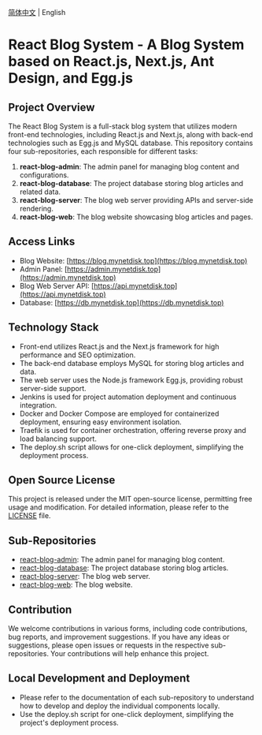 <div align="left">

[简体中文](https://github.com/MyNetdisk/react-blogs/blob/master/README.zh-CN.md) | English

</div>

# React Blog System - A Blog System based on React.js, Next.js, Ant Design, and Egg.js

## Project Overview

The React Blog System is a full-stack blog system that utilizes modern front-end technologies, including React.js and Next.js, along with back-end technologies such as Egg.js and MySQL database. This repository contains four sub-repositories, each responsible for different tasks:

1. **react-blog-admin**: The admin panel for managing blog content and configurations.
2. **react-blog-database**: The project database storing blog articles and related data.
3. **react-blog-server**: The blog web server providing APIs and server-side rendering.
4. **react-blog-web**: The blog website showcasing blog articles and pages.

## Access Links

- Blog Website: [https://blog.mynetdisk.top](https://blog.mynetdisk.top)
- Admin Panel: [https://admin.mynetdisk.top](https://admin.mynetdisk.top)
- Blog Web Server API: [https://api.mynetdisk.top](https://api.mynetdisk.top)
- Database: [https://db.mynetdisk.top](https://db.mynetdisk.top)

## Technology Stack

- Front-end utilizes React.js and the Next.js framework for high performance and SEO optimization.
- The back-end database employs MySQL for storing blog articles and data.
- The web server uses the Node.js framework Egg.js, providing robust server-side support.
- Jenkins is used for project automation deployment and continuous integration.
- Docker and Docker Compose are employed for containerized deployment, ensuring easy environment isolation.
- Traefik is used for container orchestration, offering reverse proxy and load balancing support.
- The deploy.sh script allows for one-click deployment, simplifying the deployment process.

## Open Source License

This project is released under the MIT open-source license, permitting free usage and modification. For detailed information, please refer to the [LICENSE](LICENSE) file.

## Sub-Repositories

- [react-blog-admin](https://github.com/MyNetdisk/react-blog-admin): The admin panel for managing blog content.
- [react-blog-database](https://github.com/MyNetdisk/react-blog-database): The project database storing blog articles.
- [react-blog-server](https://github.com/MyNetdisk/react-blog-server): The blog web server.
- [react-blog-web](https://github.com/MyNetdisk/react-blog-web): The blog website.

## Contribution

We welcome contributions in various forms, including code contributions, bug reports, and improvement suggestions. If you have any ideas or suggestions, please open issues or requests in the respective sub-repositories. Your contributions will help enhance this project.

## Local Development and Deployment

- Please refer to the documentation of each sub-repository to understand how to develop and deploy the individual components locally.
- Use the deploy.sh script for one-click deployment, simplifying the project's deployment process.